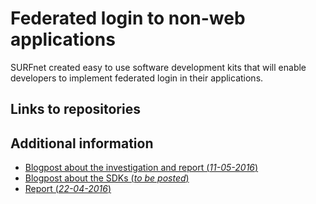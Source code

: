 # Federated login to non-web applications

SURFnet created easy to use software development kits that will enable developers to implement federated login in their applications. 



## Links to repositories


## Additional information
* [Blogpost about the investigation and report (*11-05-2016*)](https://blog.surf.nl/en/federated-login-to-native-applications-the-right-way/)
* [Blogpost about the SDKs (*to be posted*)](future)
* [Report (*22-04-2016*)](https://blog.surf.nl/wp-content/uploads/2016/05/Report-Federated-Login-to-Native-Applications.pdf)

